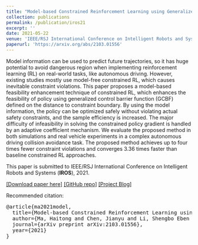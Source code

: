 ```yaml
---
title: "Model-based Constrained Reinforcement Learning using Generalized Control Barrier Function"
collection: publications
permalink: /publication/iros21
excerpt: ''
date: 2021-05-22
venue: 'IEEE/RSJ International Conference on Intelligent Robots and Systems (**IROS**), 2021. **(Submitted)**'
paperurl: 'https://arxiv.org/abs/2103.01556'
---
```

<!-- citation: '**Ma, H.**, Chen, J., Li, S.E., Lin, Z., Guan, Y., Ren, Y. and Zheng, S., 2021. Model-based Constrained Reinforcement Learning using Generalized Control Barrier Function. arXiv preprint arXiv:2103.01556.' -->
Model information can be used to predict future trajectories, so it has huge potential to avoid dangerous region when implementing reinforcement learning (RL) on real-world tasks, like autonomous driving. However, existing studies mostly use model-free constrained RL, which causes inevitable constraint violations. This paper proposes a model-based feasibility enhancement technique of constrained RL, which enhances the feasibility of policy using generalized control barrier function (GCBF) defined on the distance to constraint boundary. By using the model information, the policy can be optimized safely without violating actual safety constraints, and the sample efficiency is increased. The major difficulty of infeasibility in solving the constrained policy gradient is handled by an adaptive coefficient mechanism. We evaluate the proposed method in both simulations and real vehicle experiments in a complex autonomous driving collision avoidance task. The proposed method achieves up to four times fewer constraint violations and converges 3.36 times faster than baseline constrained RL approaches.

This paper is submitted to IEEE/RSJ International Conference on Intelligent Robots and Systems (**IROS**),  2021.

[[Download paper here]](http://mahaitongdae.github.io/files/2103.01556.pdf) [[GitHub repo]](https://github.com/mahaitongdae/safe_exp_env) [[Project Blog]](https://idthanm.github.io/project/interpretable/)

Recommended citation:
<pre>
@article{ma2021model,
  title={Model-based Constrained Reinforcement Learning using Generalized Control Barrier Function},
  author={Ma, Haitong and Chen, Jianyu and Li, Shengbo Eben and Lin, Ziyu and Guan, Yang and Ren, Yangang and Zheng, Sifa},
  journal={arXiv preprint arXiv:2103.01556},
  year={2021}
}
</pre>

